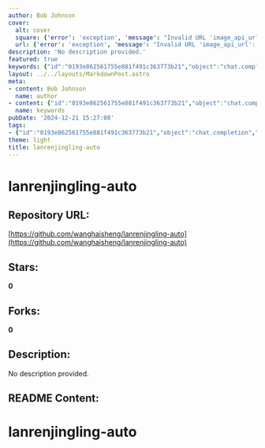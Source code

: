 ```yaml
---
author: Bob Johnson
cover:
  alt: cover
  square: {'error': 'exception', 'message': "Invalid URL 'image_api_url': No scheme supplied. Perhaps you meant https://image_api_url?"}
  url: {'error': 'exception', 'message': "Invalid URL 'image_api_url': No scheme supplied. Perhaps you meant https://image_api_url?"}
description: 'No description provided.'
featured: true
keywords: {"id":"0193e862561755e881f491c363773b21","object":"chat.completion","created":1734770578,"model":"Qwen/Qwen2.5-7B-Instruct","choices":[{"index":0,"message":{"role":"assistant","content":"From the given text, the keywords and tags are:\n\n- lanrenjingling-auto\n\nNote that there is no additional description provided, so the only tag or keyword directly mentioned is \"lanrenjingling-auto\"."},"finish_reason":"stop"}],"usage":{"prompt_tokens":54,"completion_tokens":43,"total_tokens":97},"system_fingerprint":""}
layout: ../../layouts/MarkdownPost.astro
meta:
- content: Bob Johnson
  name: author
- content: {"id":"0193e862561755e881f491c363773b21","object":"chat.completion","created":1734770578,"model":"Qwen/Qwen2.5-7B-Instruct","choices":[{"index":0,"message":{"role":"assistant","content":"From the given text, the keywords and tags are:\n\n- lanrenjingling-auto\n\nNote that there is no additional description provided, so the only tag or keyword directly mentioned is \"lanrenjingling-auto\"."},"finish_reason":"stop"}],"usage":{"prompt_tokens":54,"completion_tokens":43,"total_tokens":97},"system_fingerprint":""}
  name: keywords
pubDate: '2024-12-21 15:27:08'
tags:
- {"id":"0193e862561755e881f491c363773b21","object":"chat.completion","created":1734770578,"model":"Qwen/Qwen2.5-7B-Instruct","choices":[{"index":0,"message":{"role":"assistant","content":"From the given text, the keywords and tags are:\n\n- lanrenjingling-auto\n\nNote that there is no additional description provided, so the only tag or keyword directly mentioned is \"lanrenjingling-auto\"."},"finish_reason":"stop"}],"usage":{"prompt_tokens":54,"completion_tokens":43,"total_tokens":97},"system_fingerprint":""}
theme: light
title: lanrenjingling-auto
---
```


# lanrenjingling-auto

## Repository URL: 
[https://github.com/wanghaisheng/lanrenjingling-auto](https://github.com/wanghaisheng/lanrenjingling-auto)

## Stars: 
**0**

## Forks: 
**0**

## Description: 
No description provided.

## README Content: 
# lanrenjingling-auto

